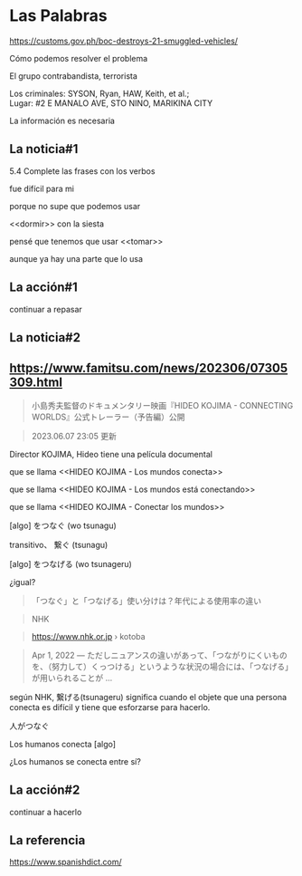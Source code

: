 # Las Palabras

https://customs.gov.ph/boc-destroys-21-smuggled-vehicles/

Cómo podemos resolver el problema 

El grupo contrabandista, terrorista

Los criminales: SYSON, Ryan, HAW, Keith, et al.;  
Lugar: #2 E MANALO AVE, STO NINO, MARIKINA CITY

La información es necesaria

## La noticia#1

5.4 Complete las frases con los verbos 

fue difícil para mi

porque no supe que podemos usar 

\<<dormir\>> con la siesta

pensé que tenemos que usar \<<tomar\>>

aunque ya hay una parte que lo usa 

## La acción#1

continuar a repasar

## La noticia#2

## https://www.famitsu.com/news/202306/07305309.html

> 小島秀夫監督のドキュメンタリー映画『HIDEO KOJIMA - CONNECTING WORLDS』公式トレーラー（予告編）公開

> 2023.06.07 23:05 更新 
 
Director KOJIMA, Hideo tiene una película documental 

que se llama \<<HIDEO KOJIMA - Los mundos conecta\>>

que se llama \<<HIDEO KOJIMA - Los mundos está conectando\>>

que se llama \<<HIDEO KOJIMA - Conectar los mundos\>>

[algo] をつなぐ (wo tsunagu)

transitivo、 繋ぐ (tsunagu)

[algo] をつなげる (wo tsunageru)

¿igual?

> 「つなぐ」と「つなげる」使い分けは？年代による使用率の違い

> NHK

> https://www.nhk.or.jp › kotoba

> Apr 1, 2022 — ただしニュアンスの違いがあって、「つながりにくいものを、（努力して）くっつける」というような状況の場合には、「つなげる」が用いられることが ...

según NHK, 繋げる(tsunageru) significa cuando el objete que una persona conecta es difícil y tiene que esforzarse para hacerlo.

人がつなぐ

Los humanos conecta [algo]

¿Los humanos se conecta entre sí?

## La acción#2

continuar a hacerlo

## La referencia

https://www.spanishdict.com/

